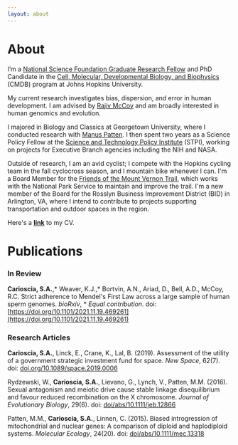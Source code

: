 ```yaml
---
layout: about
---
```


# About

I’m a [National Science Foundation Graduate Research Fellow](https://nsfgrfp.org/) and PhD Candidate in the [Cell, Molecular, Developmental Biology, and Biophysics](https://cmdb.jhu.edu/) (CMDB) program at Johns Hopkins University. 

My current research investigates bias, dispersion, and error in human development. I am advised by [Rajiv McCoy](https://mccoy-lab.org/) and am broadly interested in human genomics and evolution. 

I majored in Biology and Classics at Georgetown University, where I conducted research with [Manus Patten](https://www.pattenlab.com/). I then spent two years as a Science Policy Fellow at the [Science and Technology Policy Institute](https://www.ida.org/en/ida-ffrdcs/science-and-technology-policy-institute) (STPI), working on projects for Executive Branch agencies including the NIH and NASA.

Outside of research, I am an avid cyclist; I compete with the Hopkins cycling team in the fall cyclocross season, and I mountain bike whenever I can. I'm a Board Member for the [Friends of the Mount Vernon Trail](https://mountvernontrail.org/), which works with the National Park Service to maintain and improve the trail. I'm a new member of the Board for the Rosslyn Business Improvement District (BID) in Arlington, VA, where I intend to contribute to projects supporting transportation and outdoor spaces in the region. 

Here's a **[link](https://drive.google.com/uc?id=1k5x1Wi4l5sAyLeix9AyyENdfskd1Ofji&export=download)** to my CV. 


# Publications

### In Review
**Carioscia, S.A.**,\* Weaver, K.J.,\* Bortvin, A.N., Ariad, D., Bell, A.D., McCoy, R.C. Strict adherence to Mendel's First Law across a large sample of human sperm genomes. *bioRxiv*, \* *Equal contribution*. doi: [https://doi.org/10.1101/2021.11.19.469261](https://doi.org/10.1101/2021.11.19.469261)  

### Research Articles

**Carioscia, S.A.**, Linck, E., Crane, K., Lal, B. (2019). Assessment of the utility of a government strategic investment fund for space. *New Space*, 62(7). doi: [doi.org/10.1089/space.2019.0006](doi.org/10.1089/space.2019.0006)

Rydzewski, W., **Carioscia, S.A.**, Lievano, G., Lynch, V., Patten, M.M. (2016). Sexual antagonism and meiotic drive cause stable linkage disequilibrium and favour reduced recombination on the X chromosome. *Journal of Evolutionary Biology*, 29(6). doi: [doi/abs/10.1111/jeb.12866](doi/abs/10.1111/jeb.12866)

Patten, M.M., **Carioscia, S.A.**, Linnen, C. (2015). Biased introgression of mitochondrial and nuclear genes: A comparison of diploid and haplodiploid systems. *Molecular Ecology*, 24(20). doi: [doi/abs/10.1111/mec.13318](doi/abs/10.1111/mec.13318)



